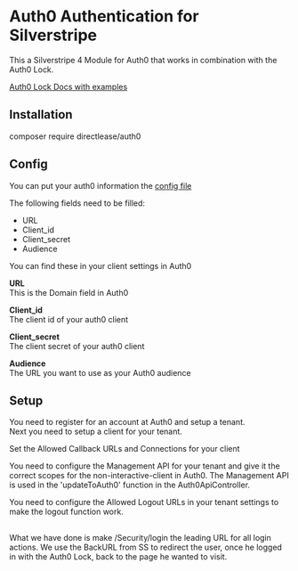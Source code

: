 
# Auth0 Authentication for Silverstripe

This a Silverstripe 4 Module for Auth0 that works in combination with the Auth0 Lock.

[Auth0 Lock Docs with examples](https://auth0.com/docs/libraries/lock)

## Installation  

composer require directlease/auth0


## Config

You can put your auth0 information the 
[config file](_config/auth0.yml)

The following fields need to be filled:

* URL
* Client_id
* Client_secret
* Audience

You can find these in your client settings in Auth0

**URL**  
This is the Domain field in Auth0

**Client_id**  
The client id of your auth0 client

**Client_secret**  
The client secret of your auth0 client

**Audience**  
The URL you want to use as your Auth0 audience

## Setup

You need to register for an account at Auth0 and setup a tenant.  
Next you need to setup a client for your tenant.

Set the Allowed Callback URLs and Connections for your client 

You need to configure the Management API for your tenant and give it the correct scopes for the non-interactive-client in Auth0. The Management API is used in the 'updateToAuth0' function in the Auth0ApiController. 

You need to configure the Allowed Logout URLs in your tenant settings to make the logout function work.

##

What we have done is make /Security/login the leading URL for all login actions. 
We use the BackURL from SS to redirect the user, once he logged in with the Auth0 Lock, back to the page he wanted to visit. 